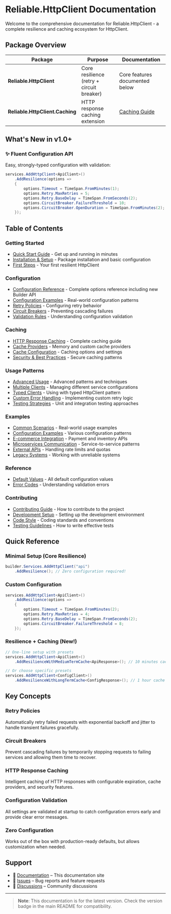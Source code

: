 # Reliable.HttpClient Documentation

Welcome to the comprehensive documentation for Reliable.HttpClient - a complete resilience and caching ecosystem for HttpClient.

## Package Overview

| Package | Purpose | Documentation |
|---------|---------|---------------|
| **Reliable.HttpClient** | Core resilience (retry + circuit breaker) | Core features documented below |
| **Reliable.HttpClient.Caching** | HTTP response caching extension | [Caching Guide](caching.md) |

## What's New in v1.0+

### ✨ Fluent Configuration API

Easy, strongly-typed configuration with validation:

```csharp
services.AddHttpClient<ApiClient>()
    .AddResilience(options =>
    {
        options.Timeout = TimeSpan.FromMinutes(1);
        options.Retry.MaxRetries = 5;
        options.Retry.BaseDelay = TimeSpan.FromSeconds(2);
        options.CircuitBreaker.FailureThreshold = 10;
        options.CircuitBreaker.OpenDuration = TimeSpan.FromMinutes(2);
    });
```

## Table of Contents

### Getting Started

- [Quick Start Guide](getting-started.md) - Get up and running in minutes
- [Installation & Setup](getting-started.md#installation) - Package installation and basic configuration
- [First Steps](getting-started.md#basic-setup) - Your first resilient HttpClient

### Configuration

- [Configuration Reference](configuration.md) - Complete options reference including new Builder API
- [Configuration Examples](examples/configuration-examples.md) - Real-world configuration patterns
- [Retry Policies](configuration.md#retry-configuration) - Configuring retry behavior
- [Circuit Breakers](configuration.md#circuit-breaker-configuration) - Preventing cascading failures
- [Validation Rules](configuration.md#validation) - Understanding configuration validation

### Caching

- [HTTP Response Caching](caching.md) - Complete caching guide
- [Cache Providers](caching.md#cache-providers) - Memory and custom cache providers
- [Cache Configuration](caching.md#configuration-options) - Caching options and settings
- [Security & Best Practices](caching.md#security-considerations) - Secure caching patterns

### Usage Patterns

- [Advanced Usage](advanced-usage.md) - Advanced patterns and techniques
- [Multiple Clients](advanced-usage.md#multiple-named-httpclients) - Managing different service configurations
- [Typed Clients](advanced-usage.md#typed-httpclients) - Using with typed HttpClient pattern
- [Custom Error Handling](advanced-usage.md#custom-error-handling) - Implementing custom retry logic
- [Testing Strategies](advanced-usage.md#testing-with-resilience) - Unit and integration testing approaches

### Examples

- [Common Scenarios](examples/common-scenarios.md) - Real-world usage examples
- [Configuration Examples](examples/configuration-examples.md) - Various configuration patterns
- [E-commerce Integration](examples/common-scenarios.md#scenario-1-e-commerce-api-integration) - Payment and inventory APIs
- [Microservices Communication](examples/common-scenarios.md#scenario-2-microservices-communication) - Service-to-service patterns
- [External APIs](examples/common-scenarios.md#scenario-3-external-api-with-rate-limiting) - Handling rate limits and quotas
- [Legacy Systems](examples/common-scenarios.md#scenario-4-legacy-system-integration) - Working with unreliable systems

### Reference

- [Default Values](configuration.md#overview) - All default configuration values
- [Error Codes](configuration.md#validation) - Understanding validation errors

### Contributing

- [Contributing Guide](../CONTRIBUTING.md) - How to contribute to the project
- [Development Setup](../CONTRIBUTING.md#getting-started) - Setting up the development environment
- [Code Style](../CONTRIBUTING.md#code-style) - Coding standards and conventions
- [Testing Guidelines](../CONTRIBUTING.md#writing-tests) - How to write effective tests

## Quick Reference

### Minimal Setup (Core Resilience)

```csharp
builder.Services.AddHttpClient("api")
    .AddResilience(); // Zero configuration required!
```

### Custom Configuration

```csharp
services.AddHttpClient<ApiClient>()
    .AddResilience(options =>
    {
        options.Timeout = TimeSpan.FromMinutes(2);
        options.Retry.MaxRetries = 4;
        options.Retry.BaseDelay = TimeSpan.FromSeconds(2);
        options.CircuitBreaker.FailureThreshold = 8;
    });
```

### Resilience + Caching (New!)

```csharp
// One-line setup with presets
services.AddHttpClient<ApiClient>()
    .AddResilienceWithMediumTermCache<ApiResponse>(); // 10 minutes cache

// Or choose specific presets
services.AddHttpClient<ConfigClient>()
    .AddResilienceWithLongTermCache<ConfigResponse>(); // 1 hour cache
```

## Key Concepts

### Retry Policies

Automatically retry failed requests with exponential backoff and jitter to handle transient failures gracefully.

### Circuit Breakers

Prevent cascading failures by temporarily stopping requests to failing services and allowing them time to recover.

### HTTP Response Caching

Intelligent caching of HTTP responses with configurable expiration, cache providers, and security features.

### Configuration Validation

All settings are validated at startup to catch configuration errors early and provide clear error messages.

### Zero Configuration

Works out of the box with production-ready defaults, but allows customization when needed.

## Support

- 📖 [Documentation](README.md) – This documentation site
- 🐛 [Issues](https://github.com/akrisanov/Reliable.HttpClient/issues) – Bug reports and feature requests
- 💬 [Discussions](https://github.com/akrisanov/Reliable.HttpClient/discussions) – Community discussions

---

> **Note**: This documentation is for the latest version. Check the version badge in the main README for compatibility.
